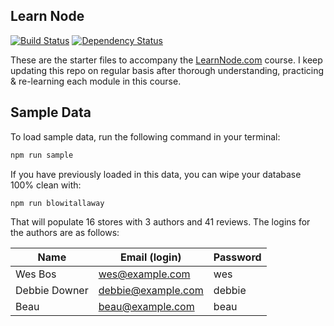 ## Learn Node

[![Build Status](https://travis-ci.org/palashmon/learn-node-pm.svg?branch=master)](https://travis-ci.org/palashmon/learn-node-pm)
[![Dependency Status](https://david-dm.org/palashmon/learn-node-pm.svg?maxAge=21600)](https://david-dm.org/palashmon/learn-node-pm)

These are the starter files to accompany the [LearnNode.com](https://learnnode.com/) course. I keep updating this repo on regular basis after thorough understanding, practicing & re-learning each module in this course.

## Sample Data

To load sample data, run the following command in your terminal:

```bash
npm run sample
```

If you have previously loaded in this data, you can wipe your database 100% clean with:

```bash
npm run blowitallaway
```

That will populate 16 stores with 3 authors and 41 reviews. The logins for the authors are as follows:

|Name|Email (login)|Password|
|---|---|---|
|Wes Bos|wes@example.com|wes|
|Debbie Downer|debbie@example.com|debbie|
|Beau|beau@example.com|beau|


